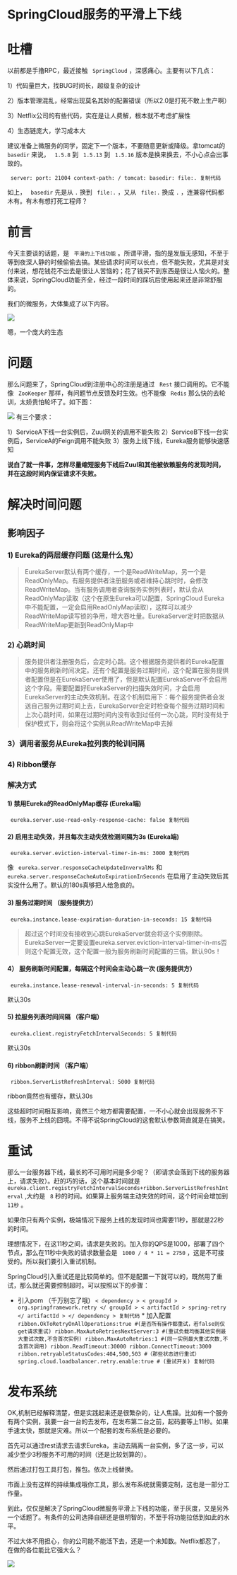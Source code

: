 # SpringCloud服务的平滑上下线 #

# 吐槽 #

以前都是手撸RPC，最近接触 ` SpringCloud` ，深感痛心。主要有以下几点：

1）代码量巨大，找BUG时间长，超级复杂的设计

2）版本管理混乱，经常出现莫名其妙的配置错误（所以2.0是打死不敢上生产啊）

3）Netflix公司的有些代码，实在是让人费解，根本就不考虑扩展性

4）生态链庞大，学习成本大

建议准备上微服务的同学，固定下一个版本，不要随意更新或降级。拿tomcat的 ` basedir` 来说， ` 1.5.8` 到 ` 1.5.13` 到 ` 1.5.16` 版本是换来换去，不小心点会出事故的。

` server: port: 21004 context-path: / tomcat: basedir: file:. 复制代码`

如上， ` basedir` 先是从 `.` 换到 ` file:.` ，又从 ` file:.` 换成 `.` ，连兼容代码都木有。有木有想打死工程师？

# 前言 #

今天主要谈的话题，是 ` 平滑的上下线功能` 。所谓平滑，指的是发版无感知，不至于等到夜深人静的时候偷偷去搞。某些请求时间可以长点，但不能失败，尤其是对支付来说，想花钱花不出去是很让人苦恼的；花了钱买不到东西是很让人恼火的。整体来说，SpringCloud功能齐全，经过一段时间的踩坑后使用起来还是非常舒服的。

我们的微服务，大体集成了以下内容。

![](https://user-gold-cdn.xitu.io/2019/6/4/16b21cdb467af155?imageView2/0/w/1280/h/960/ignore-error/1)

嗯，一个庞大的生态

# 问题 #

那么问题来了，SpringCloud到注册中心的注册是通过 ` Rest` 接口调用的。它不能像 ` ZooKeeper` 那样，有问题节点反馈及时生效。也不能像 ` Redis` 那么快的去轮训，太娇贵怕轮坏了。如下图：

![](https://user-gold-cdn.xitu.io/2019/6/4/16b21ce0be3fef06?imageView2/0/w/1280/h/960/ignore-error/1) 有三个要求：

1）ServiceA下线一台实例后，Zuul网关的调用不能失败 2）ServiceB下线一台实例后，ServiceA的Feign调用不能失败 3）服务上线下线，Eureka服务能够快速感知

**说白了就一件事，怎样尽量缩短服务下线后Zuul和其他被依赖服务的发现时间，并在这段时间内保证请求不失败。**

# 解决时间问题 #

## 影响因子 ##

### 1) Eureka的两层缓存问题 (这是什么鬼） ###

> 
> 
> 
> EurekaServer默认有两个缓存，一个是ReadWriteMap，另一个是ReadOnlyMap。有服务提供者注册服务或者维持心跳时时，会修改ReadWriteMap。当有服务调用者查询服务实例列表时，默认会从ReadOnlyMap读取（这个在原生Eureka可以配置，SpringCloud
> Eureka中不能配置，一定会启用ReadOnlyMap读取），这样可以减少ReadWriteMap读写锁的争用，增大吞吐量。EurekaServer定时把数据从ReadWriteMap更新到ReadOnlyMap中
> 
> 
> 

### 2) 心跳时间 ###

> 
> 
> 
> 服务提供者注册服务后，会定时心跳。这个根据服务提供者的Eureka配置中的服务刷新时间决定。还有个配置是服务过期时间，这个配置在服务提供者配置但是在EurekaServer使用了，但是默认配置EurekaServer不会启用这个字段。需要配置好EurekaServer的扫描失效时间，才会启用EurekaServer的主动失效机制。在这个机制启用下：每个服务提供者会发送自己服务过期时间上去，EurekaServer会定时检查每个服务过期时间和上次心跳时间，如果在过期时间内没有收到过任何一次心跳，同时没有处于保护模式下，则会将这个实例从ReadWriteMap中去掉
> 
> 
> 

### 3）调用者服务从Eureka拉列表的轮训间隔 ###

### 4) Ribbon缓存 ###

### 解决方式 ###

#### 1) 禁用Eureka的ReadOnlyMap缓存 (Eureka端) ####

` eureka.server.use-read-only-response-cache: false 复制代码`

#### 2) 启用主动失效，并且每次主动失效检测间隔为3s (Eureka端) ####

` eureka.server.eviction-interval-timer-in-ms: 3000 复制代码`

像 ` eureka.server.responseCacheUpdateInvervalMs` 和 ` eureka.server.responseCacheAutoExpirationInSeconds` 在启用了主动失效后其实没什么用了。默认的180s真够把人给急疯的。

#### 3) 服务过期时间 （服务提供方） ####

` eureka.instance.lease-expiration-duration-in-seconds: 15 复制代码`
> 
> 
> 
> 超过这个时间没有接收到心跳EurekaServer就会将这个实例剔除。EurekaServer一定要设置eureka.server.eviction-interval-timer-in-ms否则这个配置无效，这个配置一般为服务刷新时间配置的三倍。默认90s！
> 
> 
> 

#### 4） 服务刷新时间配置，每隔这个时间会主动心跳一次 (服务提供方） ####

` eureka.instance.lease-renewal-interval-in-seconds: 5 复制代码`

默认30s

#### 5) 拉服务列表时间间隔 （客户端） ####

` eureka.client.registryFetchIntervalSeconds: 5 复制代码`

默认30s

#### 6) ribbon刷新时间 （客户端） ####

` ribbon.ServerListRefreshInterval: 5000 复制代码`

ribbon竟然也有缓存，默认30s

这些超时时间相互影响，竟然三个地方都需要配置，一不小心就会出现服务不下线，服务不上线的囧境。不得不说SpringCloud的这套默认参数简直就是在搞笑。

# 重试 #

那么一台服务器下线，最长的不可用时间是多少呢？（即请求会落到下线的服务器上，请求失败）。赶的巧的话，这个基本时间就是 ` eureka.client.registryFetchIntervalSeconds+ribbon.ServerListRefreshInterval` ,大约是 ` 8` 秒的时间。如果算上服务端主动失效的时间，这个时间会增加到 ` 11秒` 。

如果你只有两个实例，极端情况下服务上线的发现时间也需要11秒，那就是22秒的时间。

理想情况下，在这11秒之间，请求是失败的。加入你的QPS是1000，部署了四个节点，那么在11秒中失败的请求数量会是 ` 1000 / 4 * 11 = 2750` ，这是不可接受的。所以我们要引入重试机制。

SpringCloud引入重试还是比较简单的。但不是配置一下就可以的，既然用了重试，那么就还需要控制超时。可以按照以下的步骤：

* 引入pom （千万别忘了哦)
` < dependency > < groupId > org.springframework.retry </ groupId > < artifactId > spring-retry </ artifactId > </ dependency > 复制代码` * 加入配置
` ribbon.OkToRetryOnAllOperations:true #(是否所有操作都重试，若false则仅get请求重试) ribbon.MaxAutoRetriesNextServer:3 #(重试负载均衡其他实例最大重试次数,不含首次实例) ribbon.MaxAutoRetries:1 #(同一实例最大重试次数,不含首次调用) ribbon.ReadTimeout:30000 ribbon.ConnectTimeout:3000 ribbon.retryableStatusCodes:404,500,503 #（那些状态进行重试） spring.cloud.loadbalancer.retry.enable:true # (重试开关) 复制代码`

# 发布系统 #

OK,机制已经解释清楚，但是实践起来还是很繁杂的，让人焦躁。比如有一个服务有两个实例，我要一台一台的去发布，在发布第二台之前，起码要等上11秒。如果手速太快，那就是灾难。所以一个配套的发布系统是必要的。

首先可以通过rest请求去请求Eureka，主动去隔离一台实例，多了这一步，可以减少至少3秒服务不可用的时间（还是比较划算的）。

然后通过打包工具打包，推包。依次上线替换。

市面上没有这样的持续集成哦你工具，那么发布系统就需要定制，这也是一部分工作量。

到此，仅仅是解决了SpringCloud微服务平滑上下线的功能，至于灰度，又是另外一个话题了。有条件的公司选择自研还是很明智的，不至于将功能拉低到如此的水平。

不过大体不用担心，你的公司能不能活下去，还是一个未知数。Netflix都忍了，在做的各位能比它强大么？

![](https://user-gold-cdn.xitu.io/2019/6/4/16b21ce3dc3670ce?imageView2/0/w/1280/h/960/ignore-error/1)